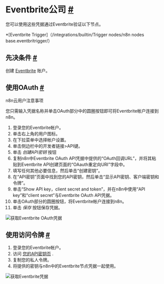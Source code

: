 


 Eventbrite公司
 [#](#eventbrite "永久链接")
===============================================



 您可以使用这些凭据通过Eventbrite验证以下节点。
 


*[Eventbrite Trigger]（/integrations/builtin/Trigger nodes/n8n nodes base.eventbritrigger/）



 先决条件
 [#](#先决条件 "永久链接")
-----------------------------------------------------



 创建
 [Eventbrite](https://www.eventbrite.com/) 
 账户。
 



 使用OAuth
 [#](#使用oauth "永久链接")
-------------------------------------------------




 n8n云用户注意事项
 



 您只需输入凭据名称并单击OAuth部分中的圆圈按钮即可将Eventbrite帐户连接到n8n。
 



1. 登录您的Eventbrite帐户。
2. 单击右上角的用户图标。
3. 在下拉菜单中选择帐户设置。
4. 单击侧边栏中的开发者链接>API键。
5. 单击
 *创建API密钥*
 按钮
6. 复制n8n中Eventbrite OAuth API凭据中提供的“OAuth回调URL”，并将其粘贴到Eventbrite API创建页面的“OAauth重定向URI”字段中。
7. 填写任何其他必要信息，然后单击“创建密钥”。
8. 在“API密钥”页面中找到您的API密钥，然后单击“显示API密钥、客户端密钥和令牌”。
9. 单击“Show API key，client secret and token”，并在n8n中使用“API key”和“client secret”与Eventbrite OAuth API凭据。
10. 单击OAuth部分的圆圈按钮，将Eventbrite帐户连接到n8n。
11. 单击
 *保存*
 按钮保存凭据。



![获取Eventbrite OAuth凭据](https://d33wubrfki0l68.cloudfront.net/aac0bc5f17df58e8dd1491750b8292385d8e7f23/a2dc5/_images/integrations/builtin/credentials/eventbrite/using-oauth.gif)




 使用访问令牌
 [#](#使用访问令牌 "永久链接")
---------------------------------------------------------------


1. 登录您的Eventbrite帐户。
2. 访问
 [您的API密钥页](https://www.eventbrite.com/platform/api-keys) 
 .
3. 复制您的私人令牌。
4. 将提供的密钥与n8n中的Eventbrite节点凭据一起使用。



![获取Eventbrite凭据](https://d33wubrfki0l68.cloudfront.net/95ff5cbfa48b9b9ace33f9a3db1de0a580f1c978/d3d13/_images/integrations/builtin/credentials/eventbrite/using-access-token.gif)





